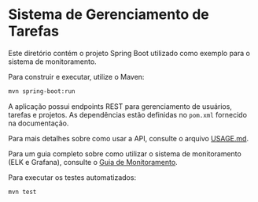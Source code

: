 # Sistema de Gerenciamento de Tarefas

Este diretório contém o projeto Spring Boot utilizado como exemplo para o sistema de monitoramento.

Para construir e executar, utilize o Maven:

```bash
mvn spring-boot:run
```

A aplicação possui endpoints REST para gerenciamento de usuários, tarefas e projetos.
As dependências estão definidas no `pom.xml` fornecido na documentação.

Para mais detalhes sobre como usar a API, consulte o arquivo [USAGE.md](./USAGE.md).

Para um guia completo sobre como utilizar o sistema de monitoramento (ELK e Grafana), consulte o [Guia de Monitoramento](./MONITORING_GUIDE.md).

Para executar os testes automatizados:

```bash
mvn test
```
